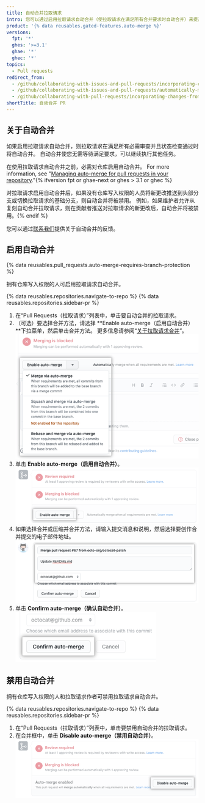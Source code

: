 ```yaml
---
title: 自动合并拉取请求
intro: 您可以通过启用拉取请求自动合并（使拉取请求在满足所有合并要求时自动合并）来提高开发速度。
product: '{% data reusables.gated-features.auto-merge %}'
versions:
  fpt: '*'
  ghes: '>=3.1'
  ghae: '*'
  ghec: '*'
topics:
  - Pull requests
redirect_from:
  - /github/collaborating-with-issues-and-pull-requests/incorporating-changes-from-a-pull-request/automatically-merging-a-pull-request
  - /github/collaborating-with-issues-and-pull-requests/automatically-merging-a-pull-request
  - /github/collaborating-with-pull-requests/incorporating-changes-from-a-pull-request/automatically-merging-a-pull-request
shortTitle: 自动合并 PR
---
```


## 关于自动合并

如果启用拉取请求自动合并，则拉取请求在满足所有必需审查并且状态检查通过时将自动合并。 自动合并使您无需等待满足要求，可以继续执行其他任务。

在使用拉取请求自动合并之前，必需对仓库启用自动合并。 For more information, see "[Managing auto-merge for pull requests in your repository](/github/administering-a-repository/managing-auto-merge-for-pull-requests-in-your-repository)."{% ifversion fpt or ghae-next or ghes > 3.1 or ghec %}

对拉取请求启用自动合并后，如果没有仓库写入权限的人员将新更改推送到头部分支或切换拉取请求的基础分支，则自动合并将被禁用。 例如，如果维护者允许从复刻自动合并拉取请求，则在贡献者推送对拉取请求的新更改后，自动合并将被禁用。{% endif %}

您可以通过[联系我们](https://support.github.com/contact/feedback?category=prs-and-code-review&subject=Pull%20request%20auto-merge%20feedback)提供关于自动合并的反馈。

## 启用自动合并

{% data reusables.pull_requests.auto-merge-requires-branch-protection %}

拥有仓库写入权限的人可启用拉取请求自动合并。

{% data reusables.repositories.navigate-to-repo %}
{% data reusables.repositories.sidebar-pr %}
1. 在“Pull Requests（拉取请求）”列表中，单击要自动合并的拉取请求。
1. （可选）要选择合并方法，请选择 **Enable auto-merge（启用自动合并）**下拉菜单，然后单击合并方法。 更多信息请参阅“[关于拉取请求合并](/github/collaborating-with-issues-and-pull-requests/about-pull-request-merges)”。 !["启用自动合并"下拉菜单](/assets/images/help/pull_requests/enable-auto-merge-drop-down.png)
1. 单击 **Enable auto-merge（启用自动合并）**。 ![启用自动合并的按钮](/assets/images/help/pull_requests/enable-auto-merge-button.png)
1. 如果选择合并或压缩并合并方法，请输入提交消息和说明，然后选择要创作合并提交的电子邮件地址。 ![输入提交消息和说明并选择提交作者电子邮件的字段](/assets/images/help/pull_requests/pull-request-information-fields.png)
1. 单击 **Confirm auto-merge（确认自动合并）**。 ![确认自动合并的按钮](/assets/images/help/pull_requests/confirm-auto-merge-button.png)

## 禁用自动合并

拥有仓库写入权限的人和拉取请求作者可禁用拉取请求自动合并。

{% data reusables.repositories.navigate-to-repo %}
{% data reusables.repositories.sidebar-pr %}
1. 在“Pull Requests（拉取请求）”列表中，单击要禁用自动合并的拉取请求。
1. 在合并框中，单击 **Disable auto-merge（禁用自动合并）**。 ![禁用自动合并的按钮](/assets/images/help/pull_requests/disable-auto-merge-button.png)
